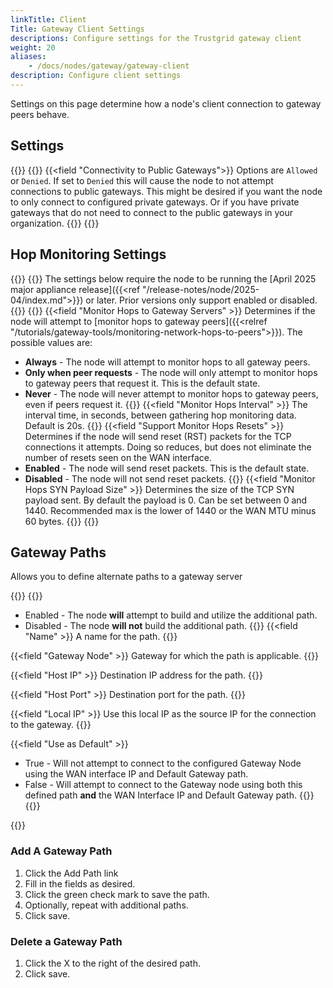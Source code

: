 ```yaml
---
linkTitle: Client
Title: Gateway Client Settings
descriptions: Configure settings for the Trustgrid gateway client
weight: 20
aliases: 
    - /docs/nodes/gateway/gateway-client
description: Configure client settings 
---
```


Settings on this page determine how a node's client connection to gateway peers behave.

## Settings
{{<tgimg src="gateway-client-settings.png" width="50%" caption="Gateway Client settings" alt="screenshot of gateway client settings">}}
{{<fields>}}
{{<field "Connectivity to Public Gateways">}}
Options are `Allowed` or `Denied`. If set to `Denied` this will cause the node to not attempt connections to public gateways. This might be desired if you want the node to only connect to configured private gateways. Or if you have private gateways that do not need to connect to the public gateways in your organization.
{{</field>}}
{{</fields>}}



## Hop Monitoring Settings
{{<tgimg src="gateway-hop-monitor-settings.png" width="85%" caption="Gateway Hop Monitoring settings" alt="screenshot of gateway client hop monitor settings">}}
{{<alert color="info">}} The settings below require the node to be running the [April 2025 major appliance release]({{<ref "/release-notes/node/2025-04/index.md">}}) or later. Prior versions only support enabled or disabled.{{</alert>}}
{{<fields>}}
{{<field "Monitor Hops to Gateway Servers" >}}
Determines if the node will attempt to [monitor hops to gateway peers]({{<relref "/tutorials/gateway-tools/monitoring-network-hops-to-peers">}}). The possible values are:
- **Always** - The node will attempt to monitor hops to all gateway peers.
- **Only when peer requests** - The node will only attempt to monitor hops to gateway peers that request it. This is the default state.
- **Never** - The node will never attempt to monitor hops to gateway peers, even if peers request it.
{{</field>}}
{{<field "Monitor Hops Interval" >}} The interval time, in seconds, between gathering hop monitoring data. Default is 20s. {{</field>}}
{{<field "Support Monitor Hops Resets" >}} 
Determines if the node will send reset (RST) packets for the TCP connections it attempts.  Doing so reduces, but does not eliminate the number of resets seen on the WAN interface.
- **Enabled** - The node will send reset packets. This is the default state.
- **Disabled** - The node will not send reset packets.
{{</field>}}
{{<field "Monitor Hops SYN Payload Size" >}} Determines the size of the TCP SYN payload sent. By default the payload is 0. Can be set between 0 and 1440. Recommended max is the lower of 1440 or the WAN MTU minus 60 bytes. {{</field>}}
{{</fields>}}
## Gateway Paths

Allows you to define alternate paths to a gateway server

{{<fields>}}
{{<field Status>}}
- Enabled - The node **will** attempt to build and utilize the additional path.
- Disabled - The node **will not** build the additional path.
{{</field>}}
{{<field "Name" >}}
A name for the path.
{{</field >}}

{{<field "Gateway Node" >}}
Gateway for which the path is applicable.
{{</field >}}

{{<field "Host IP" >}}
Destination IP address for the path.
{{</field >}}

{{<field "Host Port" >}}
Destination port for the path.
{{</field >}}

{{<field "Local IP" >}}
Use this local IP as the source IP for the connection to the gateway.
{{</field >}}

{{<field "Use as Default" >}}

- True - Will not attempt to connect to the configured Gateway Node using the WAN interface IP and Default Gateway path.
- False - Will attempt to connect to the Gateway node using both this defined path **and** the WAN Interface IP and Default Gateway path.
  {{</field >}}
  {{</fields>}}

{{<tgimg src="gateway-paths.png" width="85%" caption="Example Gateway Path" alt="Screenshot of the gateway paths table">}}

### Add A Gateway Path

1. Click the Add Path link
1. Fill in the fields as desired.
1. Click the green check mark to save the path.
1. Optionally, repeat with additional paths.
1. Click save.

### Delete a Gateway Path

1. Click the X to the right of the desired path.
1. Click save.
